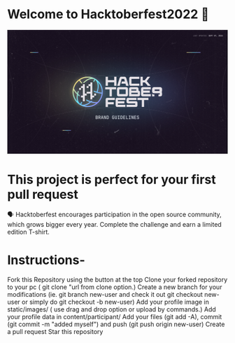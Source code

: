 # Welcome to Hacktoberfest2022 🎉
<img src ="/static/logo.png" alt ="my cool logo"/>

# This project is perfect for your first pull request
🗣 Hacktoberfest encourages participation in the open source community, which grows bigger every year. Complete the challenge and earn a limited edition T-shirt.

# Instructions-
Fork this Repository using the button at the top
Clone your forked repository to your pc ( git clone "url from clone option.)
Create a new branch for your modifications (ie. git branch new-user and check it out git checkout new-user or simply do git checkout -b new-user)
Add your profile image in static/images/ ( use drag and drop option or upload by commands.)
Add your profile data in content/participant/
Add your files (git add -A), commit (git commit -m "added myself") and push (git push origin new-user)
Create a pull request
Star this repository

